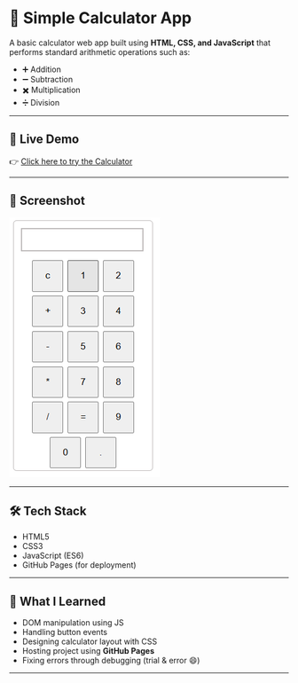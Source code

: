 # 🔢 Simple Calculator App

A basic calculator web app built using **HTML, CSS, and JavaScript** that performs standard arithmetic operations such as:

- ➕ Addition  
- ➖ Subtraction  
- ✖️ Multiplication  
- ➗ Division  

---

## 🚀 Live Demo

👉 [Click here to try the Calculator](https://tanyav-rshney.github.io/Calculator/)

---

## 📸 Screenshot

![Calculator Screenshot](calculator-screenshot.png)

---

## 🛠️ Tech Stack

- HTML5  
- CSS3  
- JavaScript (ES6)  
- GitHub Pages (for deployment)

---

## 🧠 What I Learned

- DOM manipulation using JS  
- Handling button events  
- Designing calculator layout with CSS  
- Hosting project using **GitHub Pages**  
- Fixing errors through debugging (trial & error 😄)

---



